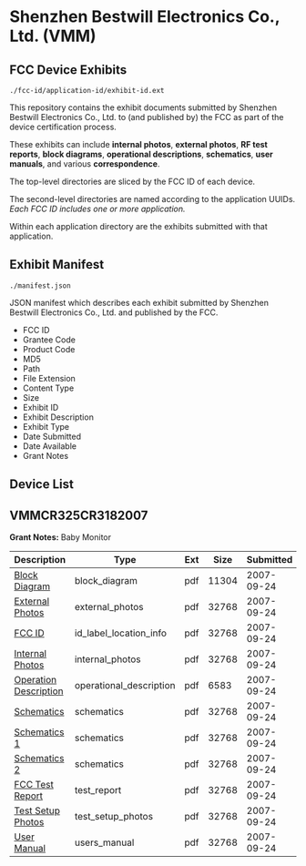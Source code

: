 # Shenzhen Bestwill Electronics Co., Ltd. (VMM)
## FCC Device Exhibits

```
./fcc-id/application-id/exhibit-id.ext
```

This repository contains the exhibit documents submitted by Shenzhen Bestwill Electronics Co., Ltd. to (and published by) the FCC as part of the device certification process.

These exhibits can include **internal photos**, **external photos**, **RF test reports**, **block diagrams**, **operational descriptions**, **schematics**, **user manuals**, and various **correspondence**.

The top-level directories are sliced by the FCC ID of each device.

The second-level directories are named according to the application UUIDs. *Each FCC ID includes one or more application.*

Within each application directory are the exhibits submitted with that application. 

## Exhibit Manifest

```
./manifest.json
```

JSON manifest which describes each exhibit submitted by Shenzhen Bestwill Electronics Co., Ltd. and published by the FCC.

- FCC ID
- Grantee Code
- Product Code
- MD5
- Path
- File Extension
- Content Type
- Size
- Exhibit ID
- Exhibit Description
- Exhibit Type
- Date Submitted
- Date Available
- Grant Notes

## Device List
## VMMCR325CR3182007
**Grant Notes:** Baby Monitor

| Description | Type | Ext | Size | Submitted | Available |
| ----------- | ---- | --- | ---- | --------- | --------- |
| [Block Diagram](VMMCR325CR3182007/13b22adbb682f308ab01d30ee7e9b394/846579.pdf) | block_diagram | pdf | 11304 | 2007-09-24 | 2007-09-24 |
| [External Photos](VMMCR325CR3182007/13b22adbb682f308ab01d30ee7e9b394/846580.pdf) | external_photos | pdf | 32768 | 2007-09-24 | 2007-09-24 |
| [FCC ID](VMMCR325CR3182007/13b22adbb682f308ab01d30ee7e9b394/846581.pdf) | id_label_location_info | pdf | 32768 | 2007-09-24 | 2007-09-24 |
| [Internal Photos](VMMCR325CR3182007/13b22adbb682f308ab01d30ee7e9b394/846583.pdf) | internal_photos | pdf | 32768 | 2007-09-24 | 2007-09-24 |
| [Operation Description](VMMCR325CR3182007/13b22adbb682f308ab01d30ee7e9b394/846584.pdf) | operational_description | pdf | 6583 | 2007-09-24 | 2007-09-24 |
| [Schematics](VMMCR325CR3182007/13b22adbb682f308ab01d30ee7e9b394/846585.pdf) | schematics | pdf | 32768 | 2007-09-24 | 2007-09-24 |
| [Schematics 1](VMMCR325CR3182007/13b22adbb682f308ab01d30ee7e9b394/846586.pdf) | schematics | pdf | 32768 | 2007-09-24 | 2007-09-24 |
| [Schematics 2](VMMCR325CR3182007/13b22adbb682f308ab01d30ee7e9b394/846587.pdf) | schematics | pdf | 32768 | 2007-09-24 | 2007-09-24 |
| [FCC Test Report](VMMCR325CR3182007/13b22adbb682f308ab01d30ee7e9b394/846582.pdf) | test_report | pdf | 32768 | 2007-09-24 | 2007-09-24 |
| [Test Setup Photos](VMMCR325CR3182007/13b22adbb682f308ab01d30ee7e9b394/846588.pdf) | test_setup_photos | pdf | 32768 | 2007-09-24 | 2007-09-24 |
| [User Manual](VMMCR325CR3182007/13b22adbb682f308ab01d30ee7e9b394/846589.pdf) | users_manual | pdf | 32768 | 2007-09-24 | 2007-09-24 |
